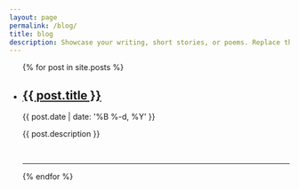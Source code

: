 ```yaml
---
layout: page
permalink: /blog/
title: blog
description: Showcase your writing, short stories, or poems. Replace this text with your description.
---
```


<ul class="post-list">
    {% for post in site.posts %}
      <li>
        <h2><a class="post-title" href="{{ post.url | prepend: site.baseurl }}">{{ post.title }}</a></h2>
        <p class="post-meta">{{ post.date | date: '%B %-d, %Y' }}</p>
        <p>{{ post.description }}</p>
        <br/>
        <hr/>
      </li>
    {% endfor %}
</ul>
